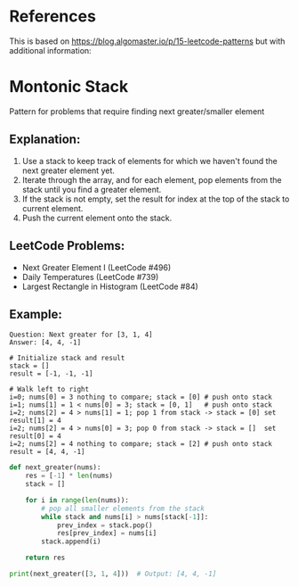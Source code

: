 # References

This is based on https://blog.algomaster.io/p/15-leetcode-patterns but with additional information:

# Montonic Stack

Pattern for problems that require finding next greater/smaller element

## Explanation:

1. Use a stack to keep track of elements for which we haven't found the next greater element yet.
2. Iterate through the array, and for each element, pop elements from the stack until you find a greater element.
3. If the stack is not empty, set the result for index at the top of the stack to current element.
4. Push the current element onto the stack.

## LeetCode Problems:

- Next Greater Element I (LeetCode #496)
- Daily Temperatures (LeetCode #739)
- Largest Rectangle in Histogram (LeetCode #84)

## Example:

```text
Question: Next greater for [3, 1, 4]
Answer: [4, 4, -1]

# Initialize stack and result
stack = []
result = [-1, -1, -1]

# Walk left to right
i=0; nums[0] = 3 nothing to compare; stack = [0] # push onto stack
i=1; nums[1] = 1 < nums[0] = 3; stack = [0, 1]   # push onto stack
i=2; nums[2] = 4 > nums[1] = 1; pop 1 from stack -> stack = [0] set result[1] = 4
i=2; nums[2] = 4 > nums[0] = 3; pop 0 from stack -> stack = []  set result[0] = 4
i=2; nums[2] = 4 nothing to compare; stack = [2] # push onto stack
result = [4, 4, -1]
```

```python
def next_greater(nums):
    res = [-1] * len(nums)
    stack = []

    for i in range(len(nums)):
        # pop all smaller elements from the stack
        while stack and nums[i] > nums[stack[-1]]:
            prev_index = stack.pop()
            res[prev_index] = nums[i]
        stack.append(i)

    return res

print(next_greater([3, 1, 4]))  # Output: [4, 4, -1]
```
